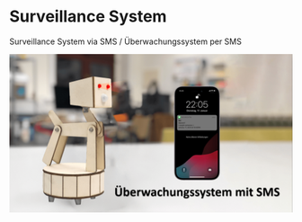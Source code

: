 # Surveillance System 
Surveillance System via SMS / Überwachungssystem per SMS

<img alt="schönes Bild" src="pic/pic.png">

